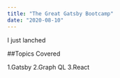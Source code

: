 ```yaml
---
title: "The Great Gatsby Bootcamp"
date: "2020-08-10"
---
```


I just lanched

##Topics Covered

1.Gatsby
2.Graph QL
3.React
